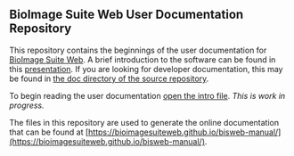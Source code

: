 ## BioImage Suite Web User Documentation Repository

This repository contains the beginnings of the user documentation for
[BioImage Suite Web](https://bioimagesuiteweb.github.io/webapp/). A brief
introduction to the software can be found in this
[presentation](https://bioimagesuiteweb.github.io/webapp/images/BioImageSuiteWeb_NIHBrainInitiativeMeeting_April2018.pdf). If
you are looking for developer documentation, this may be found in
[the doc directory of the source repository](https://github.com/bioimagesuiteweb/bisweb/tree/master/doc). 

To begin reading the user documentation
[open the intro file](docs/README.md). _This is work in progress._

The files in this repository are used to generate the online documentation that can be found at [https://bioimagesuiteweb.github.io/bisweb-manual/](https://bioimagesuiteweb.github.io/bisweb-manual/).



